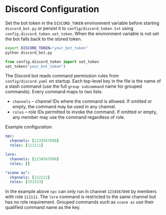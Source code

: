 # Discord Configuration

Set the bot token in the ``DISCORD_TOKEN`` environment variable before
starting ``discord_bot.py`` or persist it to ``config/discord_token.txt`` using
``config.discord_token.set_token``. When the environment variable is not set
the bot falls back to the stored token.

```bash
export DISCORD_TOKEN="your_bot_token"
python discord_bot.py
```

```python
from config.discord_token import set_token
set_token("your_bot_token")
```

The Discord bot reads command permission rules from `config/discord.yaml` on startup.
Each top-level key in the file is the name of a slash command (use the full
`group subcommand` name for grouped commands).  Every command maps to two lists:

- `channels` – channel IDs where the command is allowed.  If omitted or empty,
  the command may be used in any channel.
- `roles` – role IDs permitted to invoke the command.  If omitted or empty,
  any member may use the command regardless of role.

Example configuration:

```yaml
npc:
  channels: [1234567890]
  roles: [111111]

lore:
  channels: [1234567890]
  roles: []

"scene as":
  channels: [222222]
  roles: [333333]
```

In the example above `npc` can only run in channel `1234567890` by members with
role `111111`.  The `lore` command is restricted to the same channel but has no
role requirement.  Grouped commands such as `scene as` use their qualified
command name as the key.
